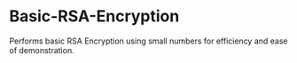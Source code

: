 # Basic-RSA-Encryption
Performs basic RSA Encryption using small numbers for efficiency and ease of demonstration.
